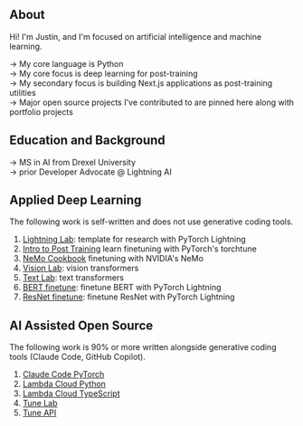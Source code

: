 ## About
Hi! I'm Justin, and I'm focused on artificial intelligence and machine learning. 

→ My core language is Python<br/>
→ My core focus is deep learning for post-training <br/>
→ My secondary focus is building Next.js applications as post-training utilities<br/>
→ Major open source projects I've contributed to are pinned here along with portfolio projects

## Education and Background

→ MS in AI from Drexel University <br/>
→ prior Developer Advocate @ Lightning AI 

## Applied Deep Learning

The following work is self-written and does not use generative coding tools. 

1. [Lightning Lab](https://github.com/jxtngx/lightning-lab): template for research with PyTorch Lightning
2. [Intro to Post Training](https://github.com/jxtngx/intro-to-post-training) learn finetuning with PyTorch's torchtune
3. [NeMo Cookbook](https://github.com/jxtngx/nemo-cookbook) finetuning with NVIDIA's NeMo
4. [Vision Lab](https://github.com/jxtngx/vision-lab): vision transformers
5. [Text Lab](https://github.com/jxtngx/text-lab): text transformers
6. [BERT finetune](https://github.com/jxtngx/bert-finetune): finetune BERT with PyTorch Lightning
7. [ResNet finetune](https://github.com/jxtngx/resnet-finetune): finetune ResNet with PyTorch Lightning

## AI Assisted Open Source

The following work is 90% or more written alongside generative coding tools (Claude Code, GitHub Copilot).

1. [Claude Code PyTorch](https://github.com/jxtngx/claude-code-pytorch)
2. [Lambda Cloud Python](https://github.com/jxtngx/lambda-cloud-python)
3. [Lambda Cloud TypeScript](https://github.com/jxtngx/lambda-cloud-typescript)
4. [Tune Lab](https://github.com/theosis-ai/tunelab)
5. [Tune API](https://github.com/theosis-ai/tuneapi)

